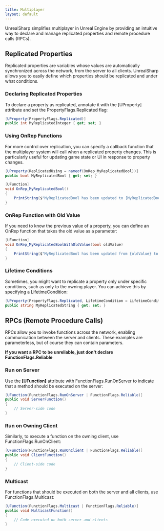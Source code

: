 ```yaml
---
title: Multiplayer
layout: default
---
```

UnrealSharp simplifies multiplayer in Unreal Engine by providing an intuitive way to declare and manage replicated properties and remote procedure calls (RPCs).

## Replicated Properties

Replicated properties are variables whose values are automatically synchronized across the network, from the server to all clients. UnrealSharp allows you to easily define which properties should be replicated and under what conditions.

### Declaring Replicated Properties

To declare a property as replicated, annotate it with the [UProperty] attribute and set the PropertyFlags.Replicated flag:

```c#
[UProperty(PropertyFlags.Replicated)]
public int MyReplicatedInteger { get; set; }
```
### Using OnRep Functions

For more control over replication, you can specify a callback function that the multiplayer system will call when a replicated property changes. This is particularly useful for updating game state or UI in response to property changes.

```c#
[UProperty(ReplicatedUsing = nameof(OnRep_MyReplicatedBool))]
public bool MyReplicatedBool { get; set; }

[UFunction]
void OnRep_MyReplicatedBool()
{
    PrintString($"MyReplicatedBool has been updated to {MyReplicatedBool}");
}
```
### OnRep Function with Old Value

If you need to know the previous value of a property, you can define an OnRep function that takes the old value as a parameter:

```c#
[UFunction]
void OnRep_MyReplicatedBoolWithOldValue(bool oldValue)
{
    PrintString($"MyReplicatedBool has been updated from {oldValue} to {MyReplicatedBool}");
}
```

### Lifetime Conditions

Sometimes, you might want to replicate a property only under specific conditions, such as only to the owning player. You can achieve this by specifying a LifetimeCondition:

```c#
[UProperty(PropertyFlags.Replicated, LifetimeCondition = LifetimeCondition.OwnerOnly)]
public string MyReplicatedString { get; set; }
```

## RPCs (Remote Procedure Calls)

RPCs allow you to invoke functions across the network, enabling communication between the server and clients. These examples are parameterless, but of course they can contain parameters.

**If you want a RPC to be unreliable, just don't declare FunctionFlags.Reliable**

### Run on Server

Use the **[UFunction]** attribute with FunctionFlags.RunOnServer to indicate that a method should be executed on the server:

```c#
[UFunction(FunctionFlags.RunOnServer | FunctionFlags.Reliable)]
public void ServerFunction()
{
    // Server-side code
}
```

### Run on Owning Client

Similarly, to execute a function on the owning client, use FunctionFlags.RunOnClient:

```c#
[UFunction(FunctionFlags.RunOnClient | FunctionFlags.Reliable)]
public void ClientFunction()
{
    // Client-side code
}
```

### Multicast

For functions that should be executed on both the server and all clients, use FunctionFlags.Multicast:

```c#
[UFunction(FunctionFlags.Multicast | FunctionFlags.Reliable)]
public void MulticastFunction()
{
    // Code executed on both server and clients
}
```